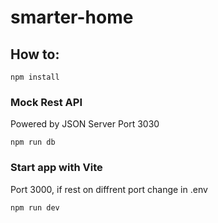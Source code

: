 # smarter-home
 
## How to:

```
npm install
```

### Mock Rest API
Powered by JSON Server
Port 3030
```
npm run db
```



### Start app with Vite
Port 3000, if rest on diffrent port change in .env
```
npm run dev
```